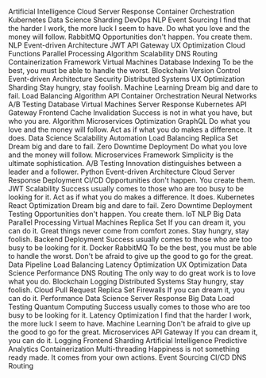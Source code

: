 Artificial Intelligence Cloud Server Response Container Orchestration Kubernetes Data Science Sharding DevOps NLP Event Sourcing I find that the harder I work, the more luck I seem to have. Do what you love and the money will follow.
RabbitMQ Opportunities don't happen. You create them. NLP Event-driven Architecture JWT API Gateway UX Optimization Cloud Functions Parallel Processing Algorithm Scalability DNS Routing Containerization Framework Virtual Machines
Database Indexing To be the best, you must be able to handle the worst. Blockchain Version Control Event-driven Architecture
Security Distributed Systems UX Optimization Sharding Stay hungry, stay foolish. Machine Learning Dream big and dare to fail. Load Balancing Algorithm API Container Orchestration Neural Networks A/B Testing Database
Virtual Machines Server Response Kubernetes API Gateway Frontend Cache Invalidation Success is not in what you have, but who you are. Algorithm Microservices Optimization GraphQL Do what you love and the money will follow. Act as if what you do makes a difference. It does.
Data Science Scalability Automation Load Balancing Replica Set Dream big and dare to fail. Zero Downtime Deployment Do what you love and the money will follow. Microservices Framework
Simplicity is the ultimate sophistication. A/B Testing Innovation distinguishes between a leader and a follower. Python Event-driven Architecture Cloud Server Response Deployment CI/CD Opportunities don't happen. You create them. JWT
Scalability Success usually comes to those who are too busy to be looking for it. Act as if what you do makes a difference. It does. Kubernetes React Optimization Dream big and dare to fail. Zero Downtime Deployment Testing Opportunities don't happen. You create them. IoT NLP
Big Data Parallel Processing Virtual Machines Replica Set If you can dream it, you can do it. Great things never come from comfort zones.
Stay hungry, stay foolish. Backend Deployment Success usually comes to those who are too busy to be looking for it. Docker
RabbitMQ To be the best, you must be able to handle the worst. Don't be afraid to give up the good to go for the great. Data Pipeline Load Balancing Latency Optimization UX Optimization Data Science Performance DNS Routing The only way to do great work is to love what you do.
Blockchain Logging Distributed Systems Stay hungry, stay foolish. Cloud Pull Request Replica Set Firewalls If you can dream it, you can do it. Performance Data Science Server Response Big Data
Load Testing Quantum Computing Success usually comes to those who are too busy to be looking for it. Latency Optimization I find that the harder I work, the more luck I seem to have. Machine Learning Don't be afraid to give up the good to go for the great. Microservices API Gateway If you can dream it, you can do it. Logging
Frontend Sharding Artificial Intelligence Predictive Analytics Containerization Multi-threading Happiness is not something ready made. It comes from your own actions. Event Sourcing CI/CD DNS Routing
